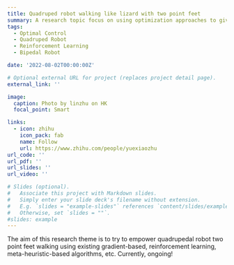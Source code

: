 ```yaml
---
title: Quadruped robot walking like lizard with two point feet 
summary: A research topic focus on using optimization approaches to give quadruped robot two point feet walking ability.
tags:
  - Optimal Control
  - Quadruped Robot
  - Reinforcement Learning
  - Bipedal Robot

date: '2022-08-02T00:00:00Z'

# Optional external URL for project (replaces project detail page).
external_link: ''

image:
  caption: Photo by linzhu on HK
  focal_point: Smart

links:
  - icon: zhihu
    icon_pack: fab
    name: Follow
    url: https://www.zhihu.com/people/yuexiaozhu
url_code: ''
url_pdf: ''
url_slides: ''
url_video: ''

# Slides (optional).
#   Associate this project with Markdown slides.
#   Simply enter your slide deck's filename without extension.
#   E.g. `slides = "example-slides"` references `content/slides/example-slides.md`.
#   Otherwise, set `slides = ""`.
#slides: example
---
```


The aim of this research theme is to try to empower quadrupedal robot two point feet walking using existing gradient-based, reinforcement learning, meta-heuristic-based algorithms, etc. Currently, ongoing!
